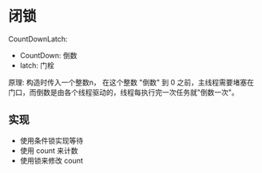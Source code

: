 # 闭锁

CountDownLatch:

* CountDown: 倒数
* latch: 门栓

原理: 构造时传入一个整数n， 在这个整数 "倒数" 到 0 之前，主线程需要堵塞在门口，而倒数是由各个线程驱动的，线程每执行完一次任务就"倒数一次"。

## 实现
* 使用条件锁实现等待
* 使用 count 来计数
* 使用锁来修改 count